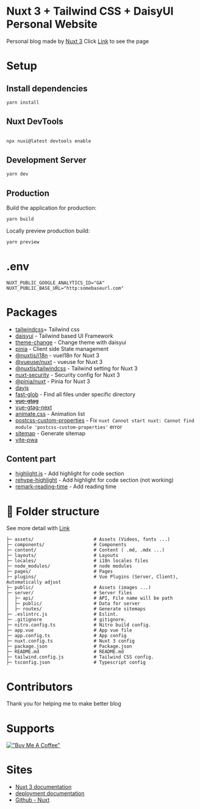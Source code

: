 # Nuxt 3 + Tailwind CSS + DaisyUI Personal Website
Personal blog made by [Nuxt 3](https://nuxt.com/)
Click [Link](https://requiem-blog.netlify.app/) to see the page

# Setup
## Install dependencies
```bash
yarn install
````
## Nuxt DevTools
```bash

npx nuxi@latest devtools enable
```
## Development Server
```bash
yarn dev
```
## Production
Build the application for production:
```bash
yarn build
```
Locally preview production build:
```bash
yarn preview
```

# .env
```text
NUXT_PUBLIC_GOOGLE_ANALYTICS_ID="GA"
NUXT_PUBLIC_BASE_URL="http:somebaseurl.com"
```

# Packages
- [tailwindcss](https://tailwindcss.com/)= Tailwind css
- [daisyui](https://daisyui.com/) - Tailwind based UI Framework
- [theme-change](https://github.com/saadeghi/theme-change) - Change theme with daisyui
- [pinia](https://nuxt.com/modules/pinia) - Client side State management
- [@nuxtjs/i18n]() - vueI18n for Nuxt 3
- [@vueuse/nuxt]() - vueuse for Nuxt 3
- [@nuxtjs/tailwindcss](https://tailwindcss.nuxt.dev/) - Tailwind setting for Nuxt 3
- [nuxt-security](https://nuxt-security.vercel.app/getting-started/quick-start) - Security config for Nuxt 3
- [@pinia/nuxt]() - Pinia for Nuxt 3
- [dayjs]() 
- [fast-glob]() - Find all files under specific directory
- ~~[vue-gtag]()~~
- [vue-gtag-next]()
- [animate.css]() - Animation list
- [postcss-custom-properties](https://www.npmjs.com/package/postcss-custom-properties) - Fix ```nuxt Cannot start nuxt: Cannot find module 'postcss-custom-properties'``` error
- [sitemap](https://github.com/ekalinin/sitemap.js) - Generate sitemap
- [vite-pwa](https://github.com/vite-pwa/nuxt)

## Content part
- [highlight.js]() - Add highlight for code section
- [rehype-highlight]() - Add highlight for code section (not working)
- [remark-reading-time]() - Add reading time

# :file_folder: Folder structure
See more detail with [Link](https://nuxt.com/docs/guide/directory-structure/nuxt)
```text
├─ assets/                      # Assets (Videos, fonts ...)
├─ components/                  # Components
├─ content/                     # Content ( .md, .mdx ...)
├─ layouts/                     # Layouts
├─ locales/                     # i18n locales files
├─ node_modules/                # node modules
├─ pages/                       # Pages
├─ plugins/                     # Vue Plugins (Server, Client), Automatically adjust
├─ public/                      # Assets (images ...)
├─ server/                      # Server files
│  ├─ api/                      # API, File name will be path
│  ├─ public/                   # Data for server
│  ├─ routes/                   # Generate sitemaps
├─ .eslintrc.js                 # Eslint.
├─ .gitignore                   # gitignore.
├─ nitro.config.ts              # Nitro build config.
├─ app.vue                      # App vue file
├─ app.config.ts                # App config
├─ nuxt.config.ts               # Nuxt 3 config
├─ package.json                 # Package.json
├─ README.md                    # README.md
├─ tailwind.config.js           # Tailwind CSS config.
├─ tsconfig.json                # Typescript config
```

# Contributors
Thank you for helping me to make better blog

# Supports
[!["Buy Me A Coffee"](https://www.buymeacoffee.com/assets/img/custom_images/orange_img.png)](https://www.buymeacoffee.com/youngjinkwak)

# Sites
- [Nuxt 3 documentation](https://nuxt.com/docs/getting-started/introduction)
- [deployment documentation](https://nuxt.com/docs/getting-started/deployment)
- [Github - Nuxt](https://github.com/nuxt/nuxt)

